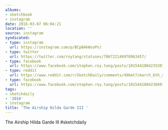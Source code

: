 ```yaml
---
albums:
- sketchbook
- instagram
date: 2016-03-07 06:04:21
location: ''
source: instagram
syndicated:
- type: instagram
  url: https://instagram.com/p/BCpB4kWsoPn/
- type: twitter
  url: https://twitter.com/roytang/statuses/706722146978963457/
- type: facebook
  url: https://www.facebook.com/stephen.roy.tang/posts/10154418042353912:0
- type: reddit
  url: https://www.reddit.com/r/SketchDaily/comments/496mt7/march_6th_airships/d0qhkql/
- type: facebook
  url: https://www.facebook.com/stephen.roy.tang/posts/10154418042368912
tags:
- sketchdaily
- '2016'
- instagram
title: 'The Airship Hilda Garde III '
---
```


The Airship Hilda Garde III #sketchdaily